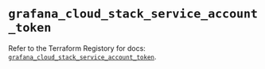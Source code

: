 # `grafana_cloud_stack_service_account_token`

Refer to the Terraform Registory for docs: [`grafana_cloud_stack_service_account_token`](https://registry.terraform.io/providers/grafana/grafana/3.16.0/docs/resources/cloud_stack_service_account_token).
